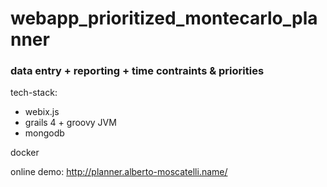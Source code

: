 # webapp_prioritized_montecarlo_planner

### data entry + reporting + time contraints & priorities

tech-stack:
* webix.js
* grails 4 + groovy JVM
* mongodb

docker

online demo:
http://planner.alberto-moscatelli.name/
